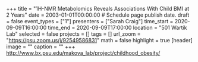 +++
title = "1H-NMR Metabolomics Reveals Associations With Child BMI at 2 Years"
date = 2003-01-01T00:00:00  # Schedule page publish date.
draft = false
event_types = ["1"]
presenters = ["Sarah Craig"]
time_start = 2020-09-09T16:00:00
time_end = 2020-09-09T17:00:00
location = "501 Wartik Lab"
selected = false
projects = []
tags = []
url_zoom = "https://psu.zoom.us/j/92549586831"
math = false
highlight = true
[header]
image = ""
caption = ""
+++
http://www.bx.psu.edu/makova_lab/project/childhood_obesity/

